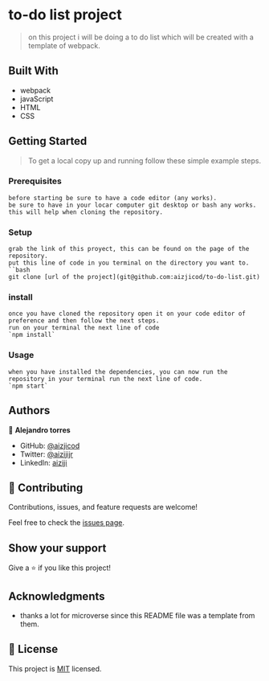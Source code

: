 # to-do list project

> on this project i will be doing a to do list which will be created with a template of webpack.


## Built With

- webpack
- javaScript
- HTML
- CSS

## Getting Started

>To get a local copy up and running follow these simple example steps.

### Prerequisites
    before starting be sure to have a code editor (any works).
    be sure to have in your locar computer git desktop or bash any works. this will help when cloning the repository.
### Setup
    grab the link of this proyect, this can be found on the page of the repository.
    put this line of code in you terminal on the directory you want to.
    ``bash
    git clone [url of the project](git@github.com:aizjicod/to-do-list.git)
    
### install
    once you have cloned the repository open it on your code editor of preference and then follow the next steps. 
    run on your terminal the next line of code 
    `npm install`
   
### Usage
    when you have installed the dependencies, you can now run the repository in your terminal run the next line of code.
    `npm start`

## Authors

👤 **Alejandro torres**

- GitHub: [@aizjicod](https://github.com/aizjicod)
- Twitter: [@aizijijr](https://twitter.com/aizijijr)
- LinkedIn: [aiziji](https://www.linkedin.com/in/aiziji/)


## 🤝 Contributing

Contributions, issues, and feature requests are welcome!

Feel free to check the [issues page](https://github.com/aizjicod/to-do-list/issues).

## Show your support

Give a ⭐️ if you like this project!

## Acknowledgments

- thanks a lot for microverse since this README file was a template from them.

## 📝 License

This project is [MIT](MIT.md) licensed.
